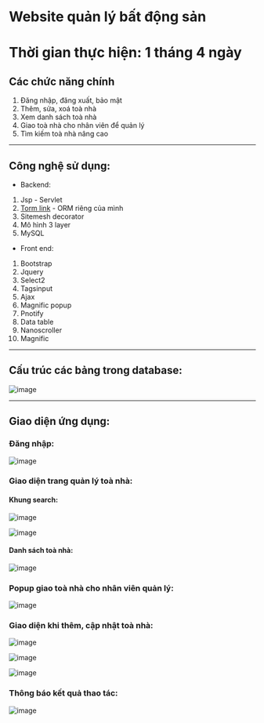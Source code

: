 # Website quản lý bất động sản

# Thời gian thực hiện: 1 tháng 4 ngày


## Các chức năng chính
1. Đăng nhập, đăng xuất, bảo mật
2. Thêm, sửa, xoá toà nhà
3. Xem danh sách toà nhà
4. Giao toà nhà cho nhân viên để quản lý
5. Tìm kiếm toà nhà nâng cao

---

## Công nghệ sử dụng:
* Backend:
1. Jsp - Servlet
2. [Torm link](https://github.com/taivtse/t-orm) - ORM riêng của mình
3. Sitemesh decorator
4. Mô hình 3 layer
5. MySQL

* Front end:
1. Bootstrap
2. Jquery
3. Select2
4. Tagsinput
5. Ajax
6. Magnific popup
7. Pnotify
8. Data table
9. Nanoscroller
10. Magnific

---

## Cấu trúc các bảng trong database:
![image](https://user-images.githubusercontent.com/41563586/57293592-5b229b00-70ef-11e9-9d6b-c80fcfb90dae.png)

---

## Giao diện ứng dụng:

### Đăng nhập:
![image](https://user-images.githubusercontent.com/41563586/57293620-6d043e00-70ef-11e9-8b37-571db2d9267a.png)


### Giao diện trang quản lý toà nhà:
#### Khung search:
![image](https://user-images.githubusercontent.com/41563586/57293679-9d4bdc80-70ef-11e9-8868-9a3606f40ae9.png)

![image](https://user-images.githubusercontent.com/41563586/57293812-f287ee00-70ef-11e9-8669-3537ef15f376.png)

#### Danh sách toà nhà:
![image](https://user-images.githubusercontent.com/41563586/57293710-b2c10680-70ef-11e9-96ad-52679a0a2ce8.png)


### Popup giao toà nhà cho nhân viên quản lý:
![image](https://user-images.githubusercontent.com/41563586/57293763-d5531f80-70ef-11e9-979b-d947e70eb674.png)


### Giao diện khi thêm, cập nhật toà nhà:
![image](https://user-images.githubusercontent.com/41563586/57293923-45fa3c00-70f0-11e9-9bee-4fc61d7c551a.png)

![image](https://user-images.githubusercontent.com/41563586/57293932-51e5fe00-70f0-11e9-8477-d22525792c63.png)

![image](https://user-images.githubusercontent.com/41563586/57293943-5a3e3900-70f0-11e9-86eb-f40e11844072.png)


### Thông báo kết quả thao tác:
![image](https://user-images.githubusercontent.com/41563586/57293989-77730780-70f0-11e9-9c24-68ba50a9b025.png)
